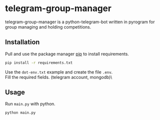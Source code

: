 # telegram-group-manager
telegram-group-manager is a python-telegram-bot written in pyrogram for group managing and holding competitions.

## Installation

Pull and use the package manager [pip](https://pip.pypa.io/en/stable/) to install requirements.

```bash
pip install -r requirements.txt
```
Use the `dot-env.txt` example and create the file `.env`.\
Fill the required fields. (telegram account, mongodb)\

## Usage
Run `main.py` with python.
```bash
python main.py
```
